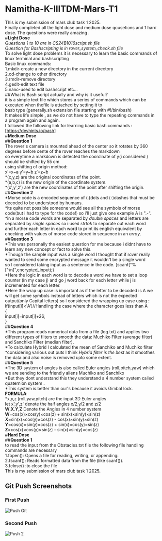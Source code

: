 # Namitha-K-IIITDM-Mars-T1
This is my submission of mars club task 1 2025.  
Finally completed all the light dose and medium dose qousetions and 1 hard dose. The questions were really amazing .  
#**Light Dose**  
*Questions 1 to 10 are in CS24B1016script.sh file*  
*Question for Bashscripting is in rover_system_check.sh file*  
To solve light dose problems it is necessary to learn the basic commands of linux terminal and bashscripting  
Basic linux commands:  
1.mkdir-create a new directory in the current directory  
2.cd-change to other directory  
3.rmdir-remove directory  
4.gedit-edit text file  
5.nano-used to edit bashscript etc...  
##What is Bash script actually and why is it useful?  
it is a simple text file which stores a series of commands which can be executed when thefile is attached by setting it to  
basb type (generally.sh extension file starting with #!/bin/bash)  
It makes life simple , as we do not have to type the repeating commands in a program again and again.  
I followed the following link for learning basic bash commands : [https://devhints.io/bash]  
#**Medium Dose**  
##**Question 1**  
The rover's camera is mounted ahead of the center so it rotates by 360 degrees before cente of the rover reaches the markdown  
so everytime a markdown is detected the coordinate of y(i considered ) should be shifted by 55 cm.  
using shifting of origin method:  
x′=x−a      y′=y−b      z′=z−b  
*(x,y,z) are the original coordinates of the point.  
*(a,b,c) is the new origin of the coordinate system.  
*(x′,y′,z') are the new coordinates of the point after shifting the origin.  
##**Question 2**  
*Morse code is a encoded sequence of (.)dots and (-)dashes that must be decoded to be understood by humans.  
*its quite not possible someone would see all the symbols of morse code(but i had to type for the code!) so i'll just give one example A is ".-".  
*in a morse code words are separated by *double spaces* and letters are separated by *single spaces* so i used *strtok* to separate out each word  
and further each letter in each word to print its english equivalent by checking with values of morse code stored in sequence in an *array*.  
##**Question 3**  
*This was personally the easiest question for me because i didnt have to learn any new concept or fact to solve this.   
*Though the sample input was a single word I thought that if rover really wanted to send some encrypted message it wouldn't be a single word  
so I considered taking input as a sentence in the code. {scanf("%[^\n]",encrypted_input);}  
*Here the logic in each word is to decode a word we have to set a loop counter (in my case j) and go j word back for each letter while j is 
incremented for each letter.  
*Here the wrap up case is important as if the letter to be decoded is A we will get some symbols instead of letters which is not the expected  
output(only Capital letters) so I considered the wrapping up case using :  
if(input[i]<'A')//Handling the case where the character goes less than A  
     {  
         input[i]=input[i]+26;  
     }  
##**Question 4**  
*This program reads numerical data from a file (log.txt) and applies two different types of filters to smooth the data: Muchiko Filter (average filter) and Sanchiko Filter (median filter).  
*To calculate Hybrid I calculated the mean of Sanchiko and Muchiko filter  
*considering various out puts I think *Hybrid filter is the best* as it smoothes the data and also noise is removed upto some extent.  
##**Question 5**  
*The 3D system of angles is also called Euler angles (roll,pitch,yaw) which we are sending to the friendly aliens Muchiko and Sanchiko  
*But they dont understand this they understand a 4 number system called quaternion system .  
*This system is better than our's because it avoids Gimbal lock.  
**FORMULA**:  
*x,y,z (roll,yaw,pitch) are the input 3D Euler angles  
let x',y',z' denote the half angles x/2,y/2 and z/2  
**W**,**X**.**Y**,**Z** Denote the Angles in 4 number system  
**W**=cos(x)×cos(y)×cos(z) + sin(x)×sin(y)×sin(z)  
**X**=sin(x)×cos(y)×cos(z) - cos(x)×sin(y)×sin(z)  
**Y**=cos(x)×sin(y)×cos(z) + sin(x)×cos(y)×sin(z)  
**Z**=cos(x)×cos(y)×sin(z) - sin(x)×sin(y)×cos(z)  
#**Hard Dose**  
##**Question 1**  
to read the input from the Obstacles.txt file the following file handling commands are necessary  
1.fopen(): Opens a file for reading, writing, or appending.  
2.fscanf(): Reads formatted data from the file (like scanf()).  
3.fclose() :to close the file  
This is my submission of mars club task 1 2025.
## Git Push Screenshots
### First Push
![Push Git](push_git.png)
### Second Push
![Push 2](push2.png)
